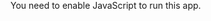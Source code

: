 <!doctype html>
<html>

<head>
  <meta charset="utf-8">
  <meta name="viewport" content="width=device-width, initial-scale=1, user-scalable=no">
  <title>Breakout</title>
  <style>
    html,
    body {
      margin: 0 auto;
      padding: 0;
      width: 100%;
      height: 100%;
    }

    #game {
      margin: 10px auto;
      padding: 0;
      width: 800px;
      height: 640px;
    }
  </style>
</head>

<body>
  <noscript>You need to enable JavaScript to run this app.</noscript>
  <div id="game"></div>
  <script src="//cdn.jsdelivr.net/npm/phaser@3.17.0/dist/phaser.min.js"></script>
  <script src="breakout.js"></script>
</body>

</html>
